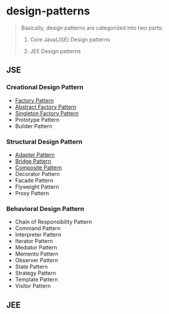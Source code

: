 # design-patterns

> Basically, design patterns are categorized into two parts:
>
> 1. Core Java(JSE) Design patterns
>
> 2. JEE Design patterns

## JSE

### Creational Design Pattern

- [Factory Pattern](docs/patterns/creational/factorymethod/factorymethod.md)
- [Abstract Factory Pattern](docs/patterns/creational/abstractfactory/abstractfactory.md)
- [Singleton Factory Pattern](docs/patterns/creational/singleton/singleton.md)
- Prototype Pattern
- Builder Pattern

### Structural Design Pattern

- [Adapter Pattern](docs/patterns/structual/adapter/adapter.md)
- [Bridge Pattern](docs/patterns/structual/bridge/bridge.md)
- [Composite Pattern](docs/patterns/structual/composite/composite.md)
- Decorator Pattern
- Facade Pattern
- Flyweight Pattern
- Proxy Pattern

### Behavioral Design Pattern

- Chain of Responsibility Pattern
- Command Pattern
- Interpreter Pattern
- Iterator Pattern
- Mediator Pattern
- Memento Pattern
- Observer Pattern
- State Pattern
- Strategy Pattern
- Template Pattern
- Visitor Pattern

## JEE